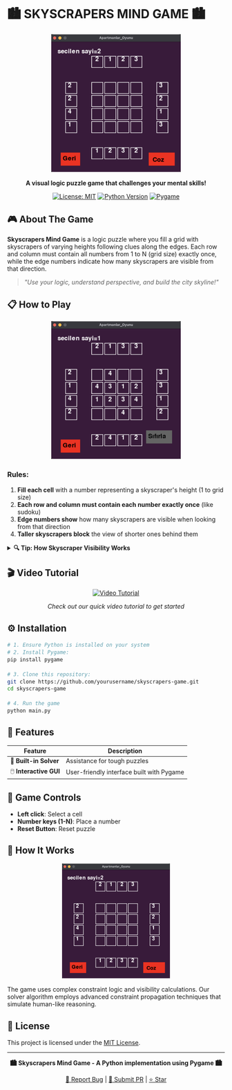 # 🏙️ SKYSCRAPERS MIND GAME 🏙️

<div align="center">
  
  <img src="images/solver.png" width="300" alt="Game Logo">
  
  **A visual logic puzzle game that challenges your mental skills!**
  
  [![License: MIT](https://img.shields.io/badge/License-MIT-yellow.svg)](https://opensource.org/licenses/MIT)
  [![Python Version](https://img.shields.io/badge/python-3.6+-blue.svg)](https://www.python.org/downloads/)
  [![Pygame](https://img.shields.io/badge/pygame-2.0+-orange.svg)](https://www.pygame.org/)

</div>

## 🎮 About The Game

**Skyscrapers Mind Game** is a logic puzzle where you fill a grid with skyscrapers of varying heights following clues along the edges. Each row and column must contain all numbers from 1 to N (grid size) exactly once, while the edge numbers indicate how many skyscrapers are visible from that direction.

> _"Use your logic, understand perspective, and build the city skyline!"_

## 📋 How to Play

<div align="center">
  <img src="images/problem.png" width="300" alt="Problem Screen">
</div>

### Rules:
1. **Fill each cell** with a number representing a skyscraper's height (1 to grid size)
2. **Each row and column must contain each number exactly once** (like sudoku)
3. **Edge numbers show** how many skyscrapers are visible when looking from that direction
4. **Taller skyscrapers block** the view of shorter ones behind them

<details>
<summary><b>🔍 Tip: How Skyscraper Visibility Works</b></summary>
<br>
For example, if you have skyscrapers arranged [2, 4, 1, 3] from left to right:
<ul>
<li>Looking from the left: You see 2 skyscrapers (2 and 4)</li>
<li>Looking from the right: You see 3 skyscrapers (3, 4 and 2)</li>
</ul>
<img src="images/starter.png" width="250" alt="Starter Screen">
</details>

## 🎬 Video Tutorial

<div align="center">
  
  [![Video Tutorial](https://img.shields.io/badge/YouTube-Watch-red?style=for-the-badge&logo=youtube)](https://youtube.com/shorts/YoA0qptHH34)
  
  _Check out our quick video tutorial to get started_
</div>

## ⚙️ Installation

```bash
# 1. Ensure Python is installed on your system
# 2. Install Pygame:
pip install pygame

# 3. Clone this repository:
git clone https://github.com/yourusername/skyscrapers-game.git
cd skyscrapers-game

# 4. Run the game
python main.py
```

## 🌟 Features

| Feature | Description |
|---------|-------------|
| 🔄 **Built-in Solver** | Assistance for tough puzzles |
| 🖱️ **Interactive GUI** | User-friendly interface built with Pygame |

## 🎯 Game Controls

- **Left click**: Select a cell
- **Number keys (1-N)**: Place a number
- **Reset Button**: Reset puzzle



## 🤔 How It Works

<div align="center">
  <img src="images/solver.png" width="250" alt="Solver Screen">
</div>

The game uses complex constraint logic and visibility calculations. Our solver algorithm employs advanced constraint propagation techniques that simulate human-like reasoning.

## 📝 License

This project is licensed under the [MIT License](LICENSE).

---

<div align="center">
  
  **🏙️ Skyscrapers Mind Game - A Python implementation using Pygame 🏙️**
  
  [🐛 Report Bug](https://github.com/yourusername/skyscrapers-game/issues) | [🔄 Submit PR](https://github.com/yourusername/skyscrapers-game/pulls) | [⭐ Star](https://github.com/yourusername/skyscrapers-game)
  
</div>
